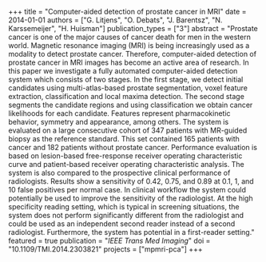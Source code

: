 +++
title = "Computer-aided detection of prostate cancer in MRI"
date = 2014-01-01
authors = ["G. Litjens", "O. Debats", "J. Barentsz", "N. Karssemeijer", "H. Huisman"]
publication_types = ["3"]
abstract = "Prostate cancer is one of the major causes of cancer death for men in the western world. Magnetic resonance imaging (MRI) is being increasingly used as a modality to detect prostate cancer. Therefore, computer-aided detection of prostate cancer in MRI images has become an active area of research. In this paper we investigate a fully automated computer-aided detection system which consists of two stages. In the first stage, we detect initial candidates using multi-atlas-based prostate segmentation, voxel feature extraction, classification and local maxima detection. The second stage segments the candidate regions and using classification we obtain cancer likelihoods for each candidate. Features represent pharmacokinetic behavior, symmetry and appearance, among others. The system is evaluated on a large consecutive cohort of 347 patients with MR-guided biopsy as the reference standard. This set contained 165 patients with cancer and 182 patients without prostate cancer. Performance evaluation is based on lesion-based free-response receiver operating characteristic curve and patient-based receiver operating characteristic analysis. The system is also compared to the prospective clinical performance of radiologists. Results show a sensitivity of 0.42, 0.75, and 0.89 at 0.1, 1, and 10 false positives per normal case. In clinical workflow the system could potentially be used to improve the sensitivity of the radiologist. At the high specificity reading setting, which is typical in screening situations, the system does not perform significantly different from the radiologist and could be used as an independent second reader instead of a second radiologist. Furthermore, the system has potential in a first-reader setting."
featured = true
publication = "*IEEE Trans Med Imaging*"
doi = "10.1109/TMI.2014.2303821"
projects = ["mpmri-pca"]
+++

